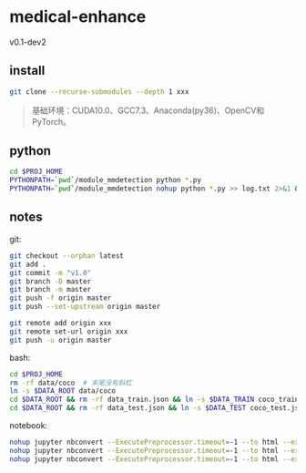 # medical-enhance
v0.1-dev2

## install
```bash
git clone --recurse-submodules --depth 1 xxx
```

>基础环境：CUDA10.0、GCC7.3、Anaconda(py36)、OpenCV和PyTorch。

## python
```bash
cd $PROJ_HOME
PYTHONPATH=`pwd`/module_mmdetection python *.py
PYTHONPATH=`pwd`/module_mmdetection nohup python *.py >> log.txt 2>&1 &
```

## notes
git:
```bash
git checkout --orphan latest
git add .
git commit -m "v1.0"
git branch -D master
git branch -m master
git push -f origin master
git push --set-upstream origin master

git remote add origin xxx
git remote set-url origin xxx
git push -u origin master
```

bash:
```bash
cd $PROJ_HOME
rm -rf data/coco  # 末尾没有斜杠
ln -s $DATA_ROOT data/coco
cd $DATA_ROOT && rm -rf data_train.json && ln -s $DATA_TRAIN coco_train.json
cd $DATA_ROOT && rm -rf data_test.json && ln -s $DATA_TEST coco_test.json
```

notebook:
```bash
nohup jupyter nbconvert --ExecutePreprocessor.timeout=-1 --to html --execute --allow-errors notebook0.ipynb > log.00 2>&1 &
nohup jupyter nbconvert --ExecutePreprocessor.timeout=-1 --to html --execute --allow-errors notebook*.ipynb > log.00 2>&1 &
nohup jupyter nbconvert --ExecutePreprocessor.timeout=-1 --to html --execute --allow-errors notebook1.ipynb notebook2.ipynb > log.00 2>&1 &
```
